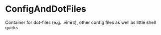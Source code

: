 # ConfigAndDotFiles
Container for dot-files (e.g. .vimrc), other config files
as well as little shell quirks
